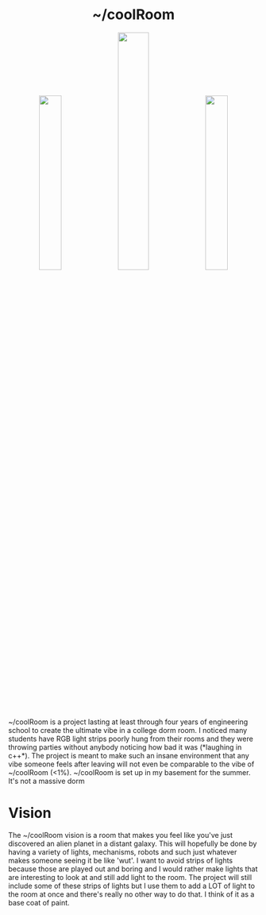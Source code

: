 <!DOCTYPE html>
<html>
  <body>
  <H1 align="center">~/coolRoom</H1>
  <p align="center">
    <img src="https://github.com/gdegidy/coolRoom/blob/main/Images/DarkLookingIn.png" style="height:auto; width: 30%;">
    <img src="https://github.com/gdegidy/coolRoom/blob/main/Images/FireTvBg.png" style="height: auto; width: 35%;">
    <img src="https://github.com/gdegidy/coolRoom/blob/main/Images/BubbleMachineOn.png" style="height:auto; width: 30%;">
  </p>
  ~/coolRoom is a project lasting at least through four years of engineering school to create the ultimate vibe in a college dorm room. I noticed many students have RGB light strips poorly hung from their rooms and they were throwing parties without anybody noticing how bad it was (*laughing in c++*). The project is meant to make such an insane environment that any vibe someone feels after leaving will not even be comparable to the vibe of ~/coolRoom (<1%). ~/coolRoom is set up in my basement for the summer. It's not a massive dorm

  # Vision
  The ~/coolRoom vision is a room that makes you feel like you've just discovered an alien planet in a distant galaxy. This will hopefully be done by having a variety of lights, mechanisms, robots and such just whatever makes someone seeing it be like 'wut'. I want to avoid strips of lights because those are played out and boring and I would rather make lights that are interesting to look at and still add light to the room. The project will still include some of these strips of lights but I use them to add a LOT of light to the room at once and there's really no other way to do that. I think of it as a base coat of paint.
  </body>
</html>
